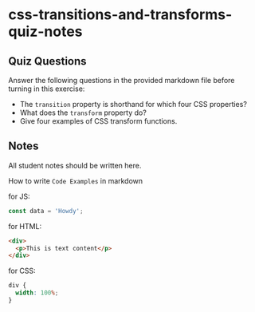 # css-transitions-and-transforms-quiz-notes

## Quiz Questions

Answer the following questions in the provided markdown file before turning in this exercise:

- The `transition` property is shorthand for which four CSS properties?
- What does the `transform` property do?
- Give four examples of CSS transform functions.

## Notes

All student notes should be written here.

How to write `Code Examples` in markdown

for JS:

```javascript
const data = 'Howdy';
```

for HTML:

```html
<div>
  <p>This is text content</p>
</div>
```

for CSS:

```css
div {
  width: 100%;
}
```
